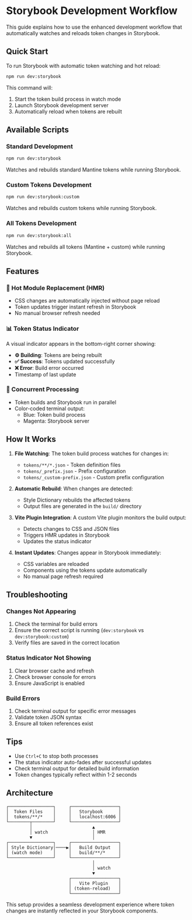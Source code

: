 # Storybook Development Workflow

This guide explains how to use the enhanced development workflow that automatically watches and reloads token changes in Storybook.

## Quick Start

To run Storybook with automatic token watching and hot reload:

```bash
npm run dev:storybook
```

This command will:
1. Start the token build process in watch mode
2. Launch Storybook development server
3. Automatically reload when tokens are rebuilt

## Available Scripts

### Standard Development
```bash
npm run dev:storybook
```
Watches and rebuilds standard Mantine tokens while running Storybook.

### Custom Tokens Development
```bash
npm run dev:storybook:custom
```
Watches and rebuilds custom tokens while running Storybook.

### All Tokens Development
```bash
npm run dev:storybook:all
```
Watches and rebuilds all tokens (Mantine + custom) while running Storybook.

## Features

### 🔄 Hot Module Replacement (HMR)
- CSS changes are automatically injected without page reload
- Token updates trigger instant refresh in Storybook
- No manual browser refresh needed

### 📊 Token Status Indicator
A visual indicator appears in the bottom-right corner showing:
- **⚙️ Building**: Tokens are being rebuilt
- **✅ Success**: Tokens updated successfully
- **❌ Error**: Build error occurred
- Timestamp of last update

### 🎨 Concurrent Processing
- Token builds and Storybook run in parallel
- Color-coded terminal output:
  - Blue: Token build process
  - Magenta: Storybook server

## How It Works

1. **File Watching**: The token build process watches for changes in:
   - `tokens/**/*.json` - Token definition files
   - `tokens/_prefix.json` - Prefix configuration
   - `tokens/_custom-prefix.json` - Custom prefix configuration

2. **Automatic Rebuild**: When changes are detected:
   - Style Dictionary rebuilds the affected tokens
   - Output files are generated in the `build/` directory

3. **Vite Plugin Integration**: A custom Vite plugin monitors the build output:
   - Detects changes to CSS and JSON files
   - Triggers HMR updates in Storybook
   - Updates the status indicator

4. **Instant Updates**: Changes appear in Storybook immediately:
   - CSS variables are reloaded
   - Components using the tokens update automatically
   - No manual page refresh required

## Troubleshooting

### Changes Not Appearing
1. Check the terminal for build errors
2. Ensure the correct script is running (`dev:storybook` vs `dev:storybook:custom`)
3. Verify files are saved in the correct location

### Status Indicator Not Showing
1. Clear browser cache and refresh
2. Check browser console for errors
3. Ensure JavaScript is enabled

### Build Errors
1. Check terminal output for specific error messages
2. Validate token JSON syntax
3. Ensure all token references exist

## Tips

- Use `Ctrl+C` to stop both processes
- The status indicator auto-fades after successful updates
- Check terminal output for detailed build information
- Token changes typically reflect within 1-2 seconds

## Architecture

```
┌─────────────────┐     ┌──────────────────┐
│  Token Files    │     │   Storybook      │
│  tokens/**/*    │     │   localhost:6006 │
└────────┬────────┘     └──────────────────┘
         │                       ▲
         │ watch                 │ HMR
         ▼                       │
┌─────────────────┐     ┌──────────────────┐
│ Style Dictionary│────▶│   Build Output   │
│ (watch mode)    │     │   build/**/*     │
└─────────────────┘     └──────────────────┘
                                 │
                                 │ watch
                                 ▼
                        ┌──────────────────┐
                        │   Vite Plugin    │
                        │ (token-reload)   │
                        └──────────────────┘
```

This setup provides a seamless development experience where token changes are instantly reflected in your Storybook components.